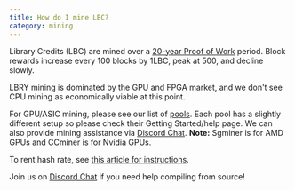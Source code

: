 ```yaml
---
title: How do I mine LBC?
category: mining
---
```


Library Credits (LBC) are mined over a [20-year Proof of Work](/faq/block-rewards) period.
Block rewards increase every 100 blocks by 1LBC, peak at 500, and decline slowly.

LBRY mining is dominated by the GPU and FPGA market, and we don't see CPU mining as economically viable at this point.

For GPU/ASIC mining, please see our list of [pools](/faq/mining-pools). Each pool has a slightly different setup so please check their Getting Started/help page. We can also provide mining assistance via [Discord Chat](https://chat.lbry.com).
**Note:** Sgminer is for AMD GPUs and CCminer is for Nvidia GPUs.

To rent hash rate, see [this article for instructions](https://medium.com/luxor/how-to-mine-lbry-lbc-with-nicehash-on-luxor-89ae1280d339).

Join us on [Discord Chat](https://chat.lbry.com) if you need help compiling from source!
